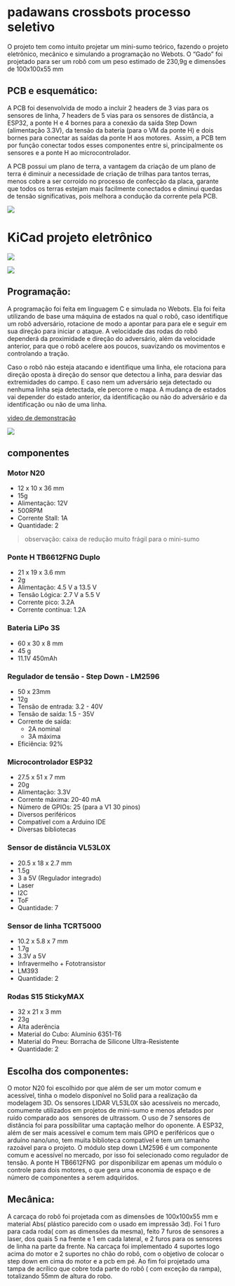 # padawans crossbots processo seletivo

O projeto tem como intuito projetar um mini-sumo teórico, fazendo o projeto eletrônico, mecânico e simulando a programação no Webots. O “Gado” foi projetado para ser um robô com um peso estimado de 230,9g e dimensões de 100x100x55 mm

## PCB e esquemático:

A PCB foi desenvolvida de modo a incluir 2 headers de 3 vias para os sensores de linha, 7 headers de 5 vias para os sensores de distância, a ESP32, a ponte H e 4 bornes para a conexão da saída Step Down (alimentação 3.3V), da tensão da bateria (para o VM da ponte H) e dois bornes para conectar as saídas da ponte H aos motores.  Assim, a PCB tem por função conectar todos esses componentes entre si, principalmente os sensores e a ponte H ao microcontrolador. 

A PCB possui um plano de terra, a vantagem da criação de um plano de terra é diminuir a necessidade de criação de trilhas para tantos terras, menos cobre a ser corroído no processo de confecção da placa, garante que todos os terras estejam mais facilmente conectados e diminui quedas de tensão significativas, pois melhora a condução da corrente pela PCB.

![](videos\solid.jpg)

# KiCad projeto eletrônico 

![](videos\esquema.png)

![](videos\PCB.png)

## Programação:

A programação foi feita em linguagem C e simulada no Webots. Ela foi feita utilizando de base uma máquina de estados na qual o robô, caso identifique um robô adversário, rotacione de modo a apontar para para ele e seguir em sua direção para iniciar o ataque. A velocidade das rodas do robô dependerá da proximidade e direção do adversário, além da velocidade anterior, para que o robô acelere aos poucos, suavizando os movimentos e controlando a tração.

Caso o robô não esteja atacando e identifique uma linha, ele rotaciona para direção oposta à direção do sensor que detectou a linha, para desviar das extremidades do campo. E caso nem um adversário seja detectado ou nenhuma linha seja detectada, ele percorre o mapa. A mudança de estados vai depender do estado anterior, da identificação ou não do adversário e da identificação ou não de uma linha.

[video de demonstração](https://www.youtube.com/watch?v=tuTpYWDZn94&feature=youtu.be)

![](videos\fluxogramapng.png)

## componentes

### Motor N20
-   12 x 10 x 36 mm  
-   15g
-   Alimentação: 12V
-   500RPM
-   Corrente Stall: 1A
-   Quantidade: 2

> observação: caixa de redução muito frágil para o mini-sumo

### Ponte H TB6612FNG Duplo
-   21 x 19 x 3.6 mm
-   2g
-   Alimentação: 4.5 V a 13.5 V
-   Tensão Lógica: 2.7 V a 5.5 V
-   Corrente pico: 3.2A
-   Corrente contínua: 1.2A

### Bateria LiPo 3S
-   60 x 30 x 8 mm
-   45 g
-   11.1V 450mAh

### Regulador de tensão - Step Down - LM2596
-   50 x 23mm
-   12g
-   Tensão de entrada: 3.2 - 40V
-   Tensão de saída: 1.5 - 35V
-   Corrente de saída: 
	-   2A nominal
	-   3A máxima
-   Eficiência: 92%

### Microcontrolador ESP32
-   27.5 x 51 x 7 mm
-   20g
-   Alimentação: 3.3V
-   Corrente máxima: 20-40 mA
-   Número de GPIOs: 25 (para a V1 30 pinos) 
-   Diversos periféricos
-   Compatível com a Arduino IDE
-   Diversas bibliotecas

### Sensor de distância VL53L0X
-   20.5 x 18 x 2.7 mm
-   1.5g
-   3 a 5V (Regulador integrado)
-   Laser
-   I2C
-   ToF
-   Quantidade: 7

### Sensor de linha TCRT5000
-   10.2 x 5.8 x 7 mm
-   1.7g
-   3.3V a 5V 
-   Infravermelho + Fototransistor
-   LM393
-   Quantidade: 2

### Rodas S15 StickyMAX
-   32 x 21 x 3 mm
-   23g
-   Alta aderência
-   Material do Cubo: Alumínio 6351-T6
-   Material do Pneu: Borracha de Silicone Ultra-Resistente
-   Quantidade: 2

## Escolha dos componentes:

O motor N20 foi escolhido por que além de ser um motor comum e acessível, tinha o modelo disponível no Solid para a realização da modelagem 3D. Os sensores LIDAR VL53L0X são acessíveis no mercado, comumente utilizados em projetos de mini-sumo e menos afetados por ruído comparado aos  sensores de ultrassom. O uso de 7 sensores de distância foi para possibilitar uma captação melhor do oponente. A ESP32, além de ser mais acessível e comum tem mais GPIO e periféricos que o arduíno nano/uno, tem muita biblioteca compatível e tem um tamanho razoável para o projeto. O módulo step down LM2596 é um componente comum e acessível no mercado, por isso foi selecionado como regulador de tensão. A ponte H TB6612FNG  por disponibilizar em apenas um módulo o controle para dois motores, o que gera uma economia de espaço e de número de componentes a serem adquiridos.

## Mecânica:

A carcaça do robô foi projetada com as dimensões de 100x100x55 mm e material Abs( plástico parecido com o usado em impressão 3d). Foi 1 furo para cada roda( com as dimensões da mesma), feito 7 furos de sensores a laser, dos quais 5 na frente e 1 em cada lateral, e 2 furos para os sensores de linha na parte da frente. Na carcaça foi implementado 4 suportes logo acima do motor e 2 suportes no chão do robô, com o objetivo de colocar o step down em cima do motor e a pcb em pé. Ao fim foi projetado uma tampa de acrílico que cobre toda parte do robô ( com exceção da rampa), totalizando 55mm de altura do robo.